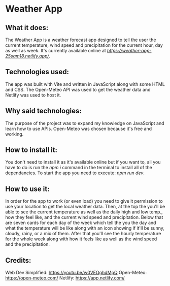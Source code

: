 # Weather App
## What it does:
The Weather App is a weather forecast app designed to tell the user the current temperature, wind speed and precipitation for the current hour, day as well as week. It's currently available online at *https://weather-app-25sam18.netlify.app/*.
## Technologies used:
The app was built with Vite and written in JavaScript along with some HTML and CSS. The Open-Meteo API was used to get the weather data and Netlify was used to host it.
## Why said technologies:
The purpose of the project was to expand my knowledge on JavaScript and learn how to use APIs. Open-Meteo was chosen because it's free and working.
## How to install it:
You don't need to install it as it's available online but if you want to, all you have to do is run the *npm i* command in the terminal to install all of the dependancies. To start the app you need to execute: *npm run dev*.
## How to use it:
In order for the app to work (or even load) you need to give it permission to use your location to get the local weather data. Then, at the top the you'll be able to see the current temperature as well as the daily high and low temp., how they feel like, and the current wind speed and precipitation. Below that are seven cards for each day of the week which tell the you the day and what the temperature will be like along with an icon showing if it'll be sunny, cloudy, rainy, or a mix of them. After that you'll see the hourly temperature for the whole week along with how it feels like as well as the wind speed and the precipitation.
## Credits:
Web Dev Simplified: https://youtu.be/w0VEOghdMpQ
Open-Meteo: https://open-meteo.com/
Netlify: https://app.netlify.com/
